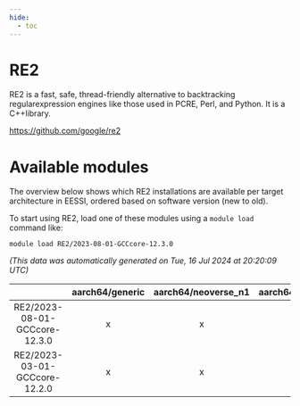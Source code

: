 ```yaml
---
hide:
  - toc
---
```


RE2
===


RE2 is a fast, safe, thread-friendly alternative to backtracking regularexpression engines like those used in PCRE, Perl, and Python. It is a C++library.

https://github.com/google/re2
# Available modules


The overview below shows which RE2 installations are available per target architecture in EESSI, ordered based on software version (new to old).

To start using RE2, load one of these modules using a `module load` command like:

```shell
module load RE2/2023-08-01-GCCcore-12.3.0
```

*(This data was automatically generated on Tue, 16 Jul 2024 at 20:20:09 UTC)*  

| |aarch64/generic|aarch64/neoverse_n1|aarch64/neoverse_v1|x86_64/generic|x86_64/amd/zen2|x86_64/amd/zen3|x86_64/intel/haswell|x86_64/intel/skylake_avx512|
| :---: | :---: | :---: | :---: | :---: | :---: | :---: | :---: | :---: |
|RE2/2023-08-01-GCCcore-12.3.0|x|x|x|x|x|x|x|x|
|RE2/2023-03-01-GCCcore-12.2.0|x|x|x|x|x|x|x|x|
